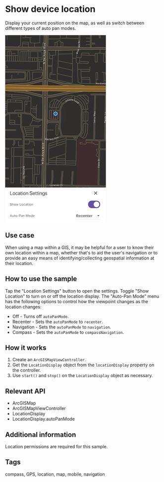 # Show device location

Display your current position on the map, as well as switch between different types of auto pan modes.

![Image of show device location](show_device_location.png)

## Use case

When using a map within a GIS, it may be helpful for a user to know their own location within a map, whether that's to aid the user's navigation or to provide an easy means of identifying/collecting geospatial information at their location.

## How to use the sample

Tap the "Location Settings" button to open the settings. Toggle "Show Location" to turn on or off the location display. The "Auto-Pan Mode" menu has the following options to control how the viewpoint changes as the location changes:

* Off - Turns off `autoPanMode`.
* Recenter - Sets the `autoPanMode` to `recenter`.
* Navigation - Sets the `autoPanMode` to `navigation`.
* Compass - Sets the `autoPanMode` to `compassNavigation`.

## How it works

1. Create an `ArcGISMapViewController`.
2. Get the `LocationDisplay` object from the `locationDisplay` property on the controller.
3. Use `start()` and `stop()` on the `LocationDisplay` object as necessary.

## Relevant API

* ArcGISMap
* ArcGISMapViewController
* LocationDisplay
* LocationDisplay.autoPanMode

## Additional information

Location permissions are required for this sample.

## Tags

compass, GPS, location, map, mobile, navigation
